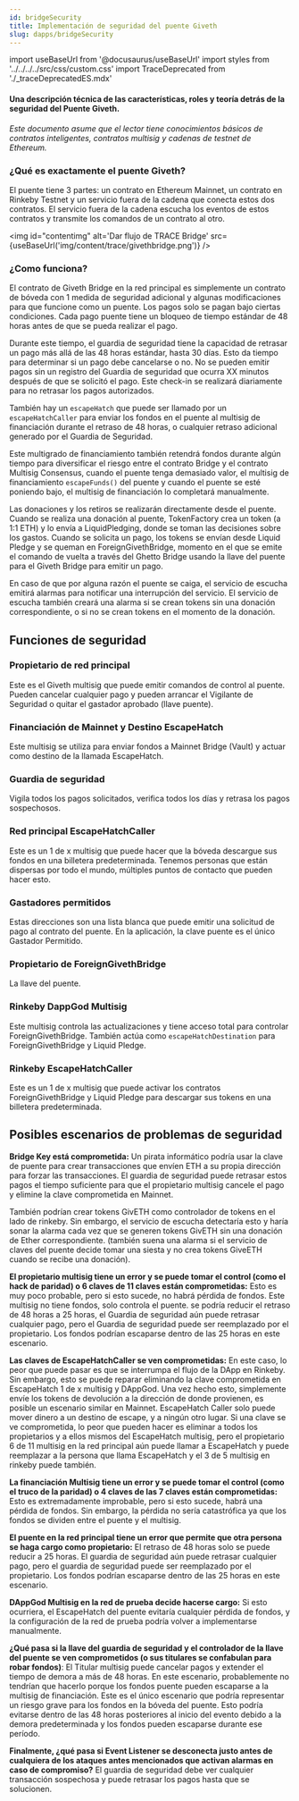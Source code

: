 ```yaml
---
id: bridgeSecurity
title: Implementación de seguridad del puente Giveth
slug: dapps/bridgeSecurity
---
```

import useBaseUrl from '@docusaurus/useBaseUrl'
import styles from '../../../../src/css/custom.css'
import TraceDeprecated from './_traceDeprecatedES.mdx'

<TraceDeprecated />

#### Una descripción técnica de las características, roles y teoría detrás de la seguridad del Puente Giveth.
*Este documento asume que el lector tiene conocimientos básicos de contratos inteligentes, contratos multisig y cadenas de testnet de Ethereum.*

### ¿Qué es exactamente el puente Giveth?
El puente tiene 3 partes: un contrato en Ethereum Mainnet, un contrato en Rinkeby Testnet y un servicio fuera de la cadena que conecta estos dos contratos. El servicio fuera de la cadena escucha los eventos de estos contratos y transmite los comandos de un contrato al otro.


<img id="contentimg" alt='Dar flujo de TRACE Bridge' src={useBaseUrl('img/content/trace/givethbridge.png')} />


### ¿Como funciona?
El contrato de Giveth Bridge en la red principal es simplemente un contrato de bóveda con 1 medida de seguridad adicional y algunas modificaciones para que funcione como un puente. Los pagos solo se pagan bajo ciertas condiciones. Cada pago puente tiene un bloqueo de tiempo estándar de 48 horas antes de que se pueda realizar el pago.

Durante este tiempo, el guardia de seguridad tiene la capacidad de retrasar un pago más allá de las 48 horas estándar, hasta 30 días. Esto da tiempo para determinar si un pago debe cancelarse o no. No se pueden emitir pagos sin un registro del Guardia de seguridad que ocurra XX minutos después de que se solicitó el pago. Este check-in se realizará diariamente para no retrasar los pagos autorizados.

También hay un `escapeHatch` que puede ser llamado por un `escapeHatchCaller` para enviar los fondos en el puente al multisig de financiación durante el retraso de 48 horas, o cualquier retraso adicional generado por el Guardia de Seguridad.

Este multigrado de financiamiento también retendrá fondos durante algún tiempo para diversificar el riesgo entre el contrato Bridge y el contrato Multisig Consensus, cuando el puente tenga demasiado valor, el multisig de financiamiento `escapeFunds()` del puente y cuando el puente se esté poniendo bajo, el multisig de financiación lo completará manualmente.

Las donaciones y los retiros se realizarán directamente desde el puente. Cuando se realiza una donación al puente, TokenFactory crea un token (a 1:1 ETH) y lo envía a LiquidPledging, donde se toman las decisiones sobre los gastos. Cuando se solicita un pago, los tokens se envían desde Liquid Pledge y se queman en ForeignGivethBridge, momento en el que se emite el comando de vuelta a través del Ghetto Bridge usando la llave del puente para el Giveth Bridge para emitir un pago.

En caso de que por alguna razón el puente se caiga, el servicio de escucha emitirá alarmas para notificar una interrupción del servicio. El servicio de escucha también creará una alarma si se crean tokens sin una donación correspondiente, o si no se crean tokens en el momento de la donación.

## Funciones de seguridad

### Propietario de red principal
Este es el Giveth multisig que puede emitir comandos de control al puente. Pueden cancelar cualquier pago y pueden arrancar el Vigilante de Seguridad o quitar el gastador aprobado (llave puente).
### Financiación de Mainnet y Destino EscapeHatch
Este multisig se utiliza para enviar fondos a Mainnet Bridge (Vault) y actuar como destino de la llamada EscapeHatch.
### Guardia de seguridad
Vigila todos los pagos solicitados, verifica todos los días y retrasa los pagos sospechosos.
### Red principal EscapeHatchCaller
Este es un 1 de x multisig que puede hacer que la bóveda descargue sus fondos en una billetera predeterminada. Tenemos personas que están dispersas por todo el mundo, múltiples puntos de contacto que pueden hacer esto.
### Gastadores permitidos
Estas direcciones son una lista blanca que puede emitir una solicitud de pago al contrato del puente. En la aplicación, la clave puente es el único Gastador Permitido.
### Propietario de ForeignGivethBridge
La llave del puente.
### Rinkeby DappGod Multisig
Este multisig controla las actualizaciones y tiene acceso total para controlar ForeignGivethBridge. También actúa como `escapeHatchDestination` para ForeignGivethBridge y Liquid Pledge.
### Rinkeby EscapeHatchCaller
Este es un 1 de x multisig que puede activar los contratos ForeignGivethBridge y Liquid Pledge para descargar sus tokens en una billetera predeterminada.

## Posibles escenarios de problemas de seguridad

**Bridge Key está comprometida:**
Un pirata informático podría usar la clave de puente para crear transacciones que envíen ETH a su propia dirección para forzar las transacciones. El guardia de seguridad puede retrasar estos pagos el tiempo suficiente para que el propietario multisig cancele el pago y elimine la clave comprometida en Mainnet.

También podrían crear tokens GivETH como controlador de tokens en el lado de rinkeby. Sin embargo, el servicio de escucha detectaría esto y haría sonar la alarma cada vez que se generen tokens GivETH sin una donación de Ether correspondiente. (también suena una alarma si el servicio de claves del puente decide tomar una siesta y no crea tokens GiveETH cuando se recibe una donación).

**El propietario multisig tiene un error y se puede tomar el control (como el hack de paridad) o 6 claves de 11 claves están comprometidas:**
Esto es muy poco probable, pero si esto sucede, no habrá pérdida de fondos. Este multisig no tiene fondos, solo controla el puente. se podría reducir el retraso de 48 horas a 25 horas, el Guardia de seguridad aún puede retrasar cualquier pago, pero el Guardia de seguridad puede ser reemplazado por el propietario. Los fondos podrían escaparse dentro de las 25 horas en este escenario.

**Las claves de EscapeHatchCaller se ven comprometidas:**
En este caso, lo peor que puede pasar es que se interrumpa el flujo de la DApp en Rinkeby. Sin embargo, esto se puede reparar eliminando la clave comprometida en EscapeHatch 1 de x multisig y DAppGod. Una vez hecho esto, simplemente envíe los tokens de devolución a la dirección de donde provienen, es posible un escenario similar en Mainnet. EscapeHatch Caller solo puede mover dinero a un destino de escape, y a ningún otro lugar. Si una clave se ve comprometida, lo peor que pueden hacer es eliminar a todos los propietarios y a ellos mismos del EscapeHatch multisig, pero el propietario 6 de 11 multisig en la red principal aún puede llamar a EscapeHatch y puede reemplazar a la persona que llama EscapeHatch y el 3 de 5 multisig en rinkeby puede también.

**La financiación Multisig tiene un error y se puede tomar el control (como el truco de la paridad) o 4 claves de las 7 claves están comprometidas:**
Esto es extremadamente improbable, pero si esto sucede, habrá una pérdida de fondos. Sin embargo, la pérdida no sería catastrófica ya que los fondos se dividen entre el puente y el multisig.

**El puente en la red principal tiene un error que permite que otra persona se haga cargo como propietario:**
El retraso de 48 horas solo se puede reducir a 25 horas. El guardia de seguridad aún puede retrasar cualquier pago, pero el guardia de seguridad puede ser reemplazado por el propietario. Los fondos podrían escaparse dentro de las 25 horas en este escenario.

**DAppGod Multisig en la red de prueba decide hacerse cargo:**
Si esto ocurriera, el EscapeHatch del puente evitaría cualquier pérdida de fondos, y la configuración de la red de prueba podría volver a implementarse manualmente.

**¿Qué pasa si la llave del guardia de seguridad y el controlador de la llave del puente se ven comprometidos (o sus titulares se confabulan para robar fondos)**:
El Titular multisig puede cancelar pagos y extender el tiempo de demora a más de 48 horas. En este escenario, probablemente no tendrían que hacerlo porque los fondos puente pueden escaparse a la multisig de financiación. Este es el único escenario que podría representar un riesgo grave para los fondos en la bóveda del puente. Esto podría evitarse dentro de las 48 horas posteriores al inicio del evento debido a la demora predeterminada y los fondos pueden escaparse durante ese período.

**Finalmente, ¿qué pasa si Event Listener se desconecta justo antes de cualquiera de los ataques antes mencionados que activan alarmas en caso de compromiso?**
El guardia de seguridad debe ver cualquier transacción sospechosa y puede retrasar los pagos hasta que se solucionen.